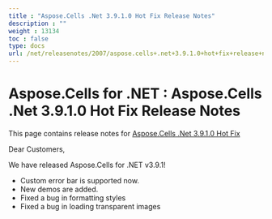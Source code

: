 ```yaml
---
title : "Aspose.Cells .Net 3.9.1.0 Hot Fix Release Notes" 
description : "" 
weight : 13134 
toc : false
type: docs
url: /net/releasenotes/2007/aspose.cells+.net+3.9.1.0+hot+fix+release+notes/
---
```


# Aspose.Cells for .NET : Aspose.Cells .Net 3.9.1.0 Hot Fix Release Notes


This page contains release notes for [Aspose.Cells .Net 3.9.1.0 Hot Fix](http://www.aspose.com/downloads/cells/net/new-releases/aspose.cells-.net-3.9.1.0-hot-fix/)

Dear Customers,

We have released Aspose.Cells for .NET v3.9.1!

*   Custom error bar is supported now.
*   New demos are added.
*   Fixed a bug in formatting styles
*   Fixed a bug in loading transparent images


